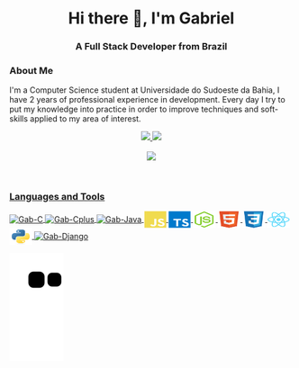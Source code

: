 <div align="center">
  <h1>Hi there 👋, I'm Gabriel</h1>
  <h3>A Full Stack Developer from Brazil</h3>
</div>

<div align="left">
  <h3>About Me</h3> 
  <p>
    I'm a Computer Science student at Universidade do Sudoeste da Bahia, I have 2 years of professional experience in development. Every day I try to put my 
    knowledge into practice in order to improve techniques and soft-skills applied to my area of ​​interest.
   </p>
</div>

<div align="center">
  <a href="https://github.com/sousaGab">
  <img height="160em" src="https://github-readme-stats.vercel.app/api?username=sousaGab&show_icons=true&theme=tokyonight&include_all_commits=false&count_private=true">
  <img height="160em" src="https://github-readme-stats.vercel.app/api/top-langs/?username=sousaGab&layout=compact&langs_count=7&theme=tokyonight">
  <p><img height="160em" align="center" src="https://github-readme-streak-stats.herokuapp.com/?user=sousaGab&&theme=tokyonight"></p>
</div>

<div style="display: inline_block"><br>
  <h3 align="left">Languages and Tools</h3>
  <img align="center" alt="Gab-C" height="30" width="40"src="https://cdn.jsdelivr.net/gh/devicons/devicon/icons/c/c-original.svg">
  <img align="center" alt="Gab-Cplus" height="30" width="40" src="https://cdn.jsdelivr.net/gh/devicons/devicon/icons/cplusplus/cplusplus-original.svg">
  <img align="center" alt="Gab-Java" height="30" width="40" src="https://cdn.jsdelivr.net/gh/devicons/devicon/icons/java/java-original.svg">  
  <img align="center" alt="Gabb-Js" height="30" width="40" src="https://raw.githubusercontent.com/devicons/devicon/master/icons/javascript/javascript-plain.svg">
  <img align="center" alt="Gab-Ts" height="30" width="40" src="https://raw.githubusercontent.com/devicons/devicon/master/icons/typescript/typescript-plain.svg">
  <img align="center" alt="Gab-Nodejs" height="30" width="40" src="https://github.com/devicons/devicon/blob/v2.15.1/icons/nodejs/nodejs-original.svg">
  <img align="center" alt="Gab-HTML" height="30" width="40" src="https://raw.githubusercontent.com/devicons/devicon/master/icons/html5/html5-original.svg">
  <img align="center" alt="Gab-CSS" height="30" width="40" src="https://raw.githubusercontent.com/devicons/devicon/master/icons/css3/css3-original.svg">
  <img align="center" alt="Gab-React" height="30" width="40" src="https://raw.githubusercontent.com/devicons/devicon/master/icons/react/react-original.svg">
  <img align="center" alt="Gab-Python" height="30" width="40" src="https://raw.githubusercontent.com/devicons/devicon/master/icons/python/python-original.svg">
  <img align="center" alt="Gab-Django" height="30" width="40" src="https://cdn.jsdelivr.net/gh/devicons/devicon/icons/django/django-plain.svg">
</div>

![Snake animation](https://github.com/sousaGab/sousaGab/blob/output/github-contribution-grid-snake.svg)

